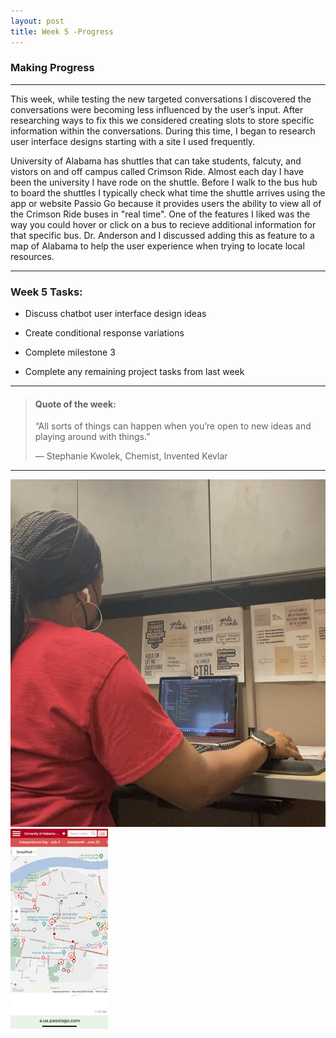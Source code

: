 ```yaml
---
layout: post
title: Week 5 -Progress
---
```


### Making Progress

----

This week, while testing the new targeted conversations I discovered the conversations were becoming less influenced by the user’s input. After researching ways to fix this we considered creating slots to store specific information within the conversations. During this time, I began to research user interface designs starting with a site I used frequently. 

University of Alabama has shuttles that can take students, falcuty, and vistors on and off campus called Crimson Ride. Almost each day I have been the university I have rode on the shuttle. Before I walk to the bus hub to board the shuttles I typically check what time the shuttle arrives using the app or website Passio Go because it provides users the ability to view all of the Crimson Ride buses in "real time". One of the features I liked was the way you could hover or click on a bus to recieve additional information for that specific bus. Dr. Anderson and I discussed adding this as feature to a map of Alabama to help the user experience when trying to locate local resources.

----

### Week 5 Tasks:

- Discuss chatbot user interface design ideas

- Create conditional response variations 

- Complete milestone 3

- Complete any remaining project tasks from last week

----

> #### Quote of the week:
> “All sorts of things can happen when you’re open to new ideas and playing around with things.”
>
> — Stephanie Kwolek, Chemist, Invented Kevlar

----

![uapwkfive1](/images/uapwkfive1.jpg)
![uapwkthree5](/images/uapwkthree5.jpg)
